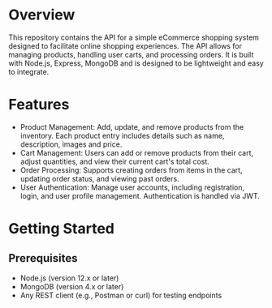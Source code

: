 # Overview
This repository contains the API for a simple eCommerce shopping system designed to facilitate online shopping experiences. The API allows for managing products, handling user carts, and processing orders. It is built with  Node.js, Express, MongoDB and is designed to be lightweight and easy to integrate.

# Features
* Product Management: Add, update, and remove products from the inventory. Each product entry includes details such as name, description, images and price.
* Cart Management: Users can add or remove products from their cart, adjust quantities, and view their current cart's total cost.
* Order Processing: Supports creating orders from items in the cart, updating order status, and viewing past orders.
* User Authentication: Manage user accounts, including registration, login, and user profile management. Authentication is handled via JWT.

# Getting Started
## Prerequisites
* Node.js (version 12.x or later)
* MongoDB (version 4.x or later)
* Any REST client (e.g., Postman or curl) for testing endpoints
